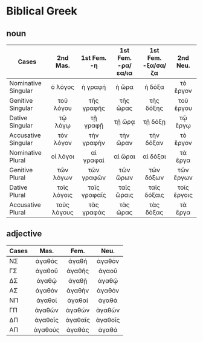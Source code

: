 # **Biblical Greek**
## noun

Cases | 2nd Mas. | 1st Fem. -η | 1st Fem. -ρα/εα/ια | 1st Fem. -ξα/σα/ζα | 2nd Neu.
---|:---:|:---:|:---:|:---:|:---:
Nominative Singular |ὁ λόγος | ἡ γραφή | ἡ ὥρα | ἡ δόξα |τὸ ἒργον
Genitive Singular |τοῦ λόγου | τῆς γραφῆς | τῆς ὥρας | τῆς δόξης | τοῦ ἒργου
Dative Singular |τῷ λόγῳ | τῇ γραφῇ | τῇ ὥρᾳ | τῇ δόξῃ | τῷ ἒργῳ
Accusative Singular |τὸν λόγον | τὴν γραφὴν | τὴν ὥραν | τὴν δόξαν | τὸ ἔργον
Nominative Plural | οἱ λόγοι | αἱ γραφαί | αί ὥραι | αί δόξαι | τὰ ἒργα
Genitive Plural | τῶν λόγων | τῶν γραφῶν | τῶν ὥρων | τῶν δόξων | τῶν ἒργων
Dative Plural | τοῖς λόγοις | ταῖς γραφαῖς | ταῖς ὥραις | ταῖς δόξαις | τοῖς ἒργοις
Accusative Plural | τοὺς λόγους | τὰς γραφάς | τὰς ὤρας | τὰς δόξας | τὰ ἒργα

## adjective

Cases | Mas. | Fem. | Neu.
---|:---:|:---:|:---:
ΝΣ | ἀγαθός | ἀγαθή | ἀγαθόν
ΓΣ | ἀγαθοῦ | ἀγαθῆς | ἀγαοῦ
ΔΣ | ἀγαθῷ | ἀγαθῇ | ἀγαθῷ
ΑΣ | ἀγαθόν | ἀγαθήν | ἀγαθόν
ΝΠ | ἀγαθοί | ἀγαθαί | ἀγαθά
ΓΠ | ἀγαθῶν | ἀγαθῶν | ἀγαθῶν
ΔΠ | ἀγαθοῖς | ἀγαθαῖς | ἀγαθοῖς 
ΑΠ | ἀγαθούς | ἀγαθάς | ἀγαθά

